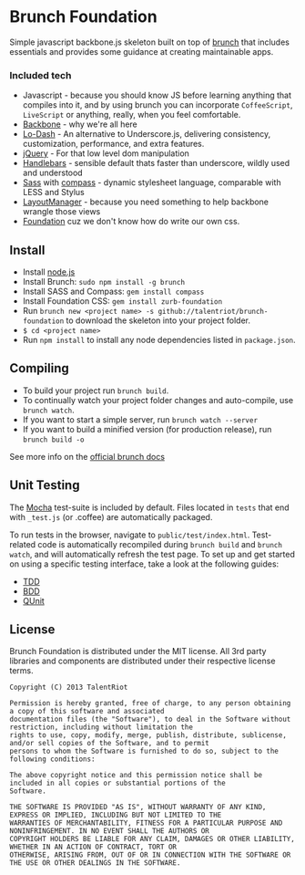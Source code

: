 Brunch Foundation
=============

Simple javascript backbone.js skeleton built on top of [brunch](http://brunch.io) that includes essentials and provides some guidance at creating maintainable apps.

### Included tech

* Javascript - because you should know JS before learning anything that compiles
into it, and by using brunch you can incorporate `CoffeeScript`, `LiveScript` or anything, really, when you feel comfortable.
* [Backbone](http://backbonejs.org/) - why we're all here
* [Lo-Dash](http://lodash.com) - An alternative to Underscore.js, delivering consistency, customization, performance, and extra features.
* [jQuery](http://jquery.com/) - For that low level dom manipulation
* [Handlebars](http://handlebarsjs.com) - sensible default thats faster than underscore, wildly used and understood
* [Sass](http://sass-lang.com/) with [compass](http://compass-style.org/) - dynamic stylesheet language, comparable with LESS and Stylus
* [LayoutManager](https://github.com/tbranyen/backbone.layoutmanager) - because you need something to help backbone wrangle those views
* [Foundation](https://github.com/zurb/foundation) cuz we don't know how do write our own css.

## Install

- Install [node.js](http://nodejs.org)
- Install Brunch: `sudo npm install -g brunch`
- Install SASS and Compass: `gem install compass`
- Install Foundation CSS: `gem install zurb-foundation`
- Run `brunch new <project name> -s github://talentriot/brunch-foundation` to download the skeleton into your project folder.
- `$ cd <project name>`
- Run `npm install` to install any node dependencies listed in `package.json`.

## Compiling

- To build your project run `brunch build`.
- To continually watch your project folder changes and auto-compile, use `brunch watch`.
- If you want to start a simple server, run `brunch watch --server`
- If you want to build a minified version (for production release), run `brunch build -o`

See more info on the [official brunch docs](http://brunch.readthedocs.org/en/latest/)

## Unit Testing

The [Mocha](http://visionmedia.github.com/mocha/) test-suite is included by default.  Files located in `tests` that end with `_test.js` (or .coffee) are automatically packaged.

To run tests in the browser, navigate to `public/test/index.html`.  Test-related code is automatically recompiled during `brunch build` and `brunch watch`, and will automatically refresh the test page.
To set up and get started on using a specific testing interface, take a look at the following guides:

* [TDD](https://gist.github.com/4361378)
* [BDD](https://gist.github.com/4361398)
* [QUnit](https://gist.github.com/4361413)

## License
Brunch Foundation is distributed under the MIT license. All 3rd party libraries and components are distributed under their respective license terms.

```
Copyright (C) 2013 TalentRiot

Permission is hereby granted, free of charge, to any person obtaining a copy of this software and associated
documentation files (the "Software"), to deal in the Software without restriction, including without limitation the
rights to use, copy, modify, merge, publish, distribute, sublicense, and/or sell copies of the Software, and to permit
persons to whom the Software is furnished to do so, subject to the following conditions:

The above copyright notice and this permission notice shall be included in all copies or substantial portions of the
Software.

THE SOFTWARE IS PROVIDED "AS IS", WITHOUT WARRANTY OF ANY KIND, EXPRESS OR IMPLIED, INCLUDING BUT NOT LIMITED TO THE
WARRANTIES OF MERCHANTABILITY, FITNESS FOR A PARTICULAR PURPOSE AND NONINFRINGEMENT. IN NO EVENT SHALL THE AUTHORS OR
COPYRIGHT HOLDERS BE LIABLE FOR ANY CLAIM, DAMAGES OR OTHER LIABILITY, WHETHER IN AN ACTION OF CONTRACT, TORT OR
OTHERWISE, ARISING FROM, OUT OF OR IN CONNECTION WITH THE SOFTWARE OR THE USE OR OTHER DEALINGS IN THE SOFTWARE.
```
